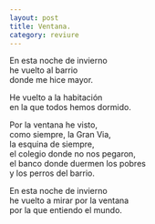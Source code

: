 ```yaml
---
layout: post
title: Ventana.
category: reviure
---
```


En esta noche de invierno  
he vuelto al barrio  
donde me hice mayor.  

He vuelto a la habitación  
en la que todos hemos dormido.  

Por la ventana he visto,  
como siempre, la Gran Via,  
la esquina de siempre,  
el colegio donde no nos pegaron,  
el banco donde duermen los pobres  
y los perros del barrio.  

En esta noche de invierno  
he vuelto a mirar por la ventana  
por la que entiendo el mundo.  
